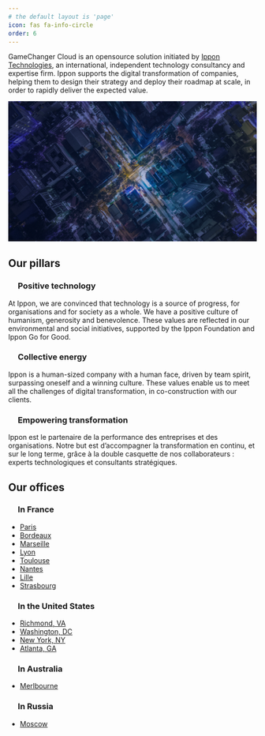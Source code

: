 ```yaml
---
# the default layout is 'page'
icon: fas fa-info-circle
order: 6
---
```


GameChanger Cloud is an opensource solution initiated by [Ippon Technologies](https://us.ippon.tech/), an international, independent technology consultancy and expertise firm. Ippon supports the digital transformation of companies, helping them to design their strategy and deploy their roadmap at scale, in order to rapidly deliver the expected value.

![Ippon values banner](/img/ippon-city.jpg)

## Our pillars
### &nbsp;&nbsp;&nbsp;&nbsp;&nbsp;Positive technology
At Ippon, we are convinced that technology is a source of progress, for organisations and for society as a whole. We have a positive culture of humanism, generosity and benevolence. These values are reflected in our environmental and social initiatives, supported by the Ippon Foundation and Ippon Go for Good.

### &nbsp;&nbsp;&nbsp;&nbsp;&nbsp;Collective energy
Ippon is a human-sized company with a human face, driven by team spirit, surpassing oneself and a winning culture. These values enable us to meet all the challenges of digital transformation, in co-construction with our clients.

### &nbsp;&nbsp;&nbsp;&nbsp;&nbsp;Empowering transformation
Ippon est le partenaire de la performance des entreprises et des organisations. Notre but est d’accompagner la transformation en continu, et sur le long terme, grâce à la double casquette de nos collaborateurs : experts technologiques et consultants stratégiques.

## Our offices

### &nbsp;&nbsp;&nbsp;&nbsp;&nbsp;In France
*  [Paris](https://fr.ippon.tech/offices/agence-paris)
*  [Bordeaux](https://fr.ippon.tech/offices/agence-bordeaux)
*  [Marseille](https://fr.ippon.tech/offices/agence-marseille)
*  [Lyon](https://fr.ippon.tech/offices/agence-lyon)
*  [Toulouse](https://fr.ippon.tech/offices/agence-toulouse)
*  [Nantes](https://fr.ippon.tech/offices/agence-nantes)
*  [Lille](https://fr.ippon.tech/offices/agence-lille)
*  [Strasbourg](https://fr.ippon.tech/offices/agence-strasbourg)

### &nbsp;&nbsp;&nbsp;&nbsp;&nbsp;In the United States
*  [Richmond, VA](https://us.ippon.tech/offices/richmond)
*  [Washington, DC](https://us.ippon.tech/offices/washington-dc)
*  [New York, NY](https://us.ippon.tech/offices/new-york-city)
*  [Atlanta, GA](https://us.ippon.tech/offices/the-atlanta-office)

### &nbsp;&nbsp;&nbsp;&nbsp;&nbsp;In Australia
*  [Merlbourne](https://au.ippon.tech/offices/melbourne)

### &nbsp;&nbsp;&nbsp;&nbsp;&nbsp;In Russia
*  [Moscow](https://ru.ippon.tech/offices/moscow)